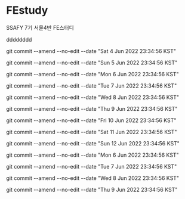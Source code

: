 # FEstudy
SSAFY 7기 서울4반 FE스터디

dddddddd

git commit --amend --no-edit --date "Sat 4 Jun 2022 23:34:56 KST"

git commit --amend --no-edit --date "Sun 5 Jun 2022 23:34:56 KST"

git commit --amend --no-edit --date "Mon 6 Jun 2022 23:34:56 KST"

git commit --amend --no-edit --date "Tue 7 Jun 2022 23:34:56 KST"

git commit --amend --no-edit --date "Wed 8 Jun 2022 23:34:56 KST"

git commit --amend --no-edit --date "Thu 9 Jun 2022 23:34:56 KST"

git commit --amend --no-edit --date "Fri 10 Jun 2022 23:34:56 KST"

git commit --amend --no-edit --date "Sat 11 Jun 2022 23:34:56 KST"

git commit --amend --no-edit --date "Sun 12 Jun 2022 23:34:56 KST"

git commit --amend --no-edit --date "Mon 6 Jun 2022 23:34:56 KST"

git commit --amend --no-edit --date "Tue 7 Jun 2022 23:34:56 KST"

git commit --amend --no-edit --date "Wed 8 Jun 2022 23:34:56 KST"

git commit --amend --no-edit --date "Thu 9 Jun 2022 23:34:56 KST"
